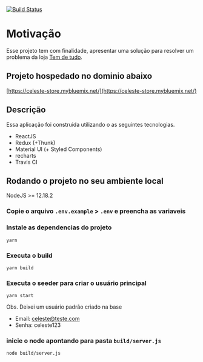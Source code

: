 [![Build Status](https://travis-ci.org/cloves-prog/celeste-store-front.svg?branch=master)](https://travis-ci.org/cloves-prog/celeste-store-front)

# Motivação

Esse projeto tem com finalidade, apresentar uma solução para resolver um problema da loja [Tem de tudo](https://github.com/matheuscatossi/tem-de-tudo-development-test).

## Projeto hospedado no dominio abaixo
[https://celeste-store.mybluemix.net/](https://celeste-store.mybluemix.net/)

## Descrição

Essa aplicação foi construida utilizando o as seguintes tecnologias.
- ReactJS
- Redux (+Thunk)
- Material UI (+ Styled Components)
- recharts
- Travis CI


## Rodando o projeto no seu ambiente local
NodeJS >= 12.18.2

### Copie o arquivo `.env.example` > `.env` e preencha as variaveis


### Instale as dependencias do projeto

```
yarn
```


### Executa o build


```
yarn build
```

### Executa o seeder para criar o usuário principal
```
yarn start
```
Obs.
Deixei um usuário padrão criado na base
- Email: celeste@teste.com
- Senha: celeste123


### inicie o node apontando para pasta `build/server.js`

```
node build/server.js
```
